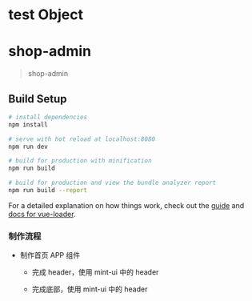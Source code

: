 # test Object

# shop-admin

> shop-admin

## Build Setup

```bash
# install dependencies
npm install

# serve with hot reload at localhost:8080
npm run dev

# build for production with minification
npm run build

# build for production and view the bundle analyzer report
npm run build --report
```

For a detailed explanation on how things work, check out the [guide](http://vuejs-templates.github.io/webpack/) and [docs for vue-loader](http://vuejs.github.io/vue-loader).

### 制作流程

- 制作首页 APP 组件
  - 完成 header，使用 mint-ui 中的 header

  - 完成底部，使用 mint-ui 中的 header
